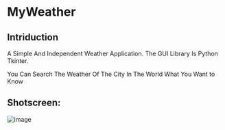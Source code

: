 MyWeather
=========

Intriduction
---------
A Simple And Independent Weather Application.
The GUI Library Is Python Tkinter.


You Can Search The Weather Of The City In The World What You Want to Know

Shotscreen:
----------

![image](https://raw.githubusercontent.com/Jamesxu182/MyWeather/master/Interface/Interface.png)

